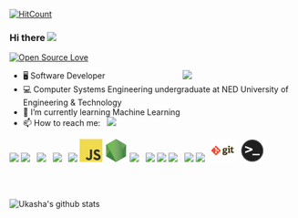 <!-- ### Hi there 👋 -->

<!--
**ukashasohail/ukashasohail** is a ✨ _special_ ✨ repository because its `README.md` (this file) appears on your GitHub profile.

Here are some ideas to get you started:

- 🔭 I’m currently working on ...
- 🌱 I’m currently learning ...
- 👯 I’m looking to collaborate on ...
- 🤔 I’m looking for help with ...
- 💬 Ask me about ...
- 📫 How to reach me: ...
- 😄 Pronouns: ...
- ⚡ Fun fact: ...
-->

[![HitCount](http://hits.dwyl.com/ukashasohail/ukashasohail.svg)](http://hits.dwyl.com/ukashasohail/ukashasohail)

<!-- visitors as of 13th July 2020 -->
<!-- down -->
<!-- [![Visitors](https://visitor-badge.glitch.me/badge?page_id=ukashasohail.visitor-badge)](https://github.com/ukashasohail)  -->

### Hi there <img src="https://raw.githubusercontent.com/iampavangandhi/iampavangandhi/master/gifs/Hi.gif" width="30px">

[![Open Source Love](https://badges.frapsoft.com/os/v2/open-source.svg?v=103)](https://github.com/ukashasohail)

<img align='right' src='https://user-images.githubusercontent.com/5713670/87202985-820dcb80-c2b6-11ea-9f56-7ec461c497c3.gif' width='200"'>
<!-- <samp> -->

- 🖥️ Software Developer
- 💻 Computer Systems Engineering undergraduate at NED University of Engineering & Technology
- 🌱 I’m currently learning Machine Learning
- 📫 How to reach me:  &nbsp; <a href="https://www.linkedin.com/in/ukashasohail"><img src="https://img.shields.io/badge/linkedin-%230077B5.svg?&style=for-the-badge&logo=linkedin&logoColor=white" height=25></a>

<!-- </samp> -->


<img src = "https://cdn.iconscout.com/icon/free/png-256/c-programming-569564.png" width="40"> <img src = "https://seeklogo.com/images/C/c-logo-1B1817C041-seeklogo.com.png" width="40"> &nbsp; <img src="https://upload.wikimedia.org/wikipedia/commons/thumb/d/d5/Rust_programming_language_black_logo.svg/1024px-Rust_programming_language_black_logo.svg.png" width="40"> &nbsp; <img src = "https://upload.wikimedia.org/wikipedia/commons/thumb/c/c3/Python-logo-notext.svg/1200px-Python-logo-notext.svg.png" width="35"> &nbsp; <img src = "https://miro.medium.com/max/438/1*0G5zu7CnXdMT9pGbYUTQLQ.png" width="40"> <img src="https://raw.githubusercontent.com/github/explore/80688e429a7d4ef2fca1e82350fe8e3517d3494d/topics/javascript/javascript.png" width="40"> <img src="https://raw.githubusercontent.com/github/explore/80688e429a7d4ef2fca1e82350fe8e3517d3494d/topics/nodejs/nodejs.png" width="40"> <img src="https://upload.wikimedia.org/wikipedia/commons/6/64/Expressjs.png" width="100"> &nbsp; <img src="https://cdn.worldvectorlogo.com/logos/mongodb.svg" width="100"> <img src = "https://alphaville.github.io/optimization-engine/img/docker.gif" width="80"> <img src = "https://seeklogo.com/images/K/kubernetes-logo-3A67038EAB-seeklogo.com.png" width="60"> &nbsp;
<img src="https://encrypted-tbn0.gstatic.com/images?q=tbn%3AANd9GcQ2KHVmdFPuOFq-WqS4juc3JMhwTWf41p_c7Q&usqp=CAU" width="120">
<img src="https://lh5.googleusercontent.com/qv3se3iNSRxWjIuDIvvJIhM6xp651y7KWL5h6oM6GZN4Hk8Bf9Iq0PVc8Q=w1200-h630-p" width="100"> &nbsp; <img src="https://raw.githubusercontent.com/github/explore/80688e429a7d4ef2fca1e82350fe8e3517d3494d/topics/git/git.png" width="40"> &nbsp;
<img src="https://raw.githubusercontent.com/github/explore/80688e429a7d4ef2fca1e82350fe8e3517d3494d/topics/terminal/terminal.png" width="40">

<p>

<!-- <a href="https://www.twitter.com/ukashasohail"><img src="https://img.shields.io/badge/twitter-%231DA1F2.svg?&style=for-the-badge&logo=twitter&logoColor=white" height=25></a> -->

<!-- <a href="https://www.linkedin.com/in/ukashasohail"><img src="https://img.shields.io/badge/linkedin-%230077B5.svg?&style=for-the-badge&logo=linkedin&logoColor=white" height=25></a> -->

<!-- <a href="https://www.instagram.com/ukashasohail/"><img src="https://img.shields.io/badge/instagram-%23E4405F.svg?&style=for-the-badge&logo=instagram&logoColor=white" height=25></a>  -->

<!-- <a href="https://medium.com/"><img src="https://img.shields.io/badge/medium-%2312100E.svg?&style=for-the-badge&logo=medium&logoColor=white" height=25></a>  -->

<!-- <a href="https://dev.to/"><img src="https://img.shields.io/badge/DEV.TO-%230A0A0A.svg?&style=for-the-badge&logo=dev-dot-to&logoColor=white" height=25></a></p> -->

<!-- 
<div>
    <img src="https://cultofthepartyparrot.com/flags/hd/pakistanparrot.gif" width="30" height="30"/>
    <img src="https://cultofthepartyparrot.com/parrots/hd/githubparrot.gif" width="30" height="30"/>
    <img src="https://cultofthepartyparrot.com/parrots/asyncparrot.gif" width="36" height="30"/>
    <img src="https://cultofthepartyparrot.com/parrots/exceptionallyfastparrot.gif" width="30" height="30"/>
    <img src="https://cultofthepartyparrot.com/parrots/hd/60fpsparrot.gif" width="30" height="30"/>
    <img src="https://cultofthepartyparrot.com/parrots/hd/jumpingparrot.gif" width="30" height="30"/>
    <img src="https://cultofthepartyparrot.com/parrots/hd/opensourceparrot.gif" width="30" height="30"/>
    <img src="https://cultofthepartyparrot.com/parrots/hd/dealwithitnowparrot.gif" width="30" height="30"/>
    <img src="https://cultofthepartyparrot.com/parrots/hd/hypnoparrotlight.gif" width="30" height="30"/>
    <img src="https://cultofthepartyparrot.com/parrots/databaseparrot.gif" width="30" height="30"/>
    <img src="https://cultofthepartyparrot.com/parrots/fixparrot.gif" width="36" height="30"/>
    <img src="https://cultofthepartyparrot.com/parrots/hd/laptop_parrot.gif" width="30" height="30"/>
    <img src="https://cultofthepartyparrot.com/parrots/hd/spinningparrot.gif" width="30" height="30"/>
    <img src="https://cultofthepartyparrot.com/parrots/hd/levitationparrot.gif" width="30" height="30"/>
    <img src="https://cultofthepartyparrot.com/parrots/hd/meldparrot.gif" width="30" height="30"/>
    <img src="https://cultofthepartyparrot.com/parrots/slomoparrot.gif" width="30" height="30"/>
    <img src="https://cultofthepartyparrot.com/parrots/hd/moonwalkingparrot.gif" width="30" height="30"/>
    <img src="https://cultofthepartyparrot.com/parrots/hd/stableparrot.gif" width="30" height="30"/>
    <img src="https://cultofthepartyparrot.com/parrots/hd/scienceparrot.gif" width="30" height="30"/>
    <img src="https://cultofthepartyparrot.com/parrots/hd/pirateparrot.gif" width="30" height="30"/>
    <img src="https://cultofthepartyparrot.com/parrots/hd/footballparrot.gif" width="30" height="30"/>
    <img src="https://cultofthepartyparrot.com/parrots/hd/hypnoparrotdark.gif" width="30" height="30"/>
    <img src="https://cultofthepartyparrot.com/parrots/hd/mustacheparrot.gif" width="30" height="30"/>
</div> -->

<br>
<br>

![Ukasha's github stats](https://github-readme-stats.vercel.app/api?username=ukashasohail&show_icons=true&theme=merko)
